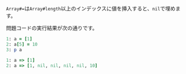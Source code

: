 `Array#=`は`Array#length`以上のインデックスに値を挿入すると、`nil`で埋めます。

問題コードの実行結果が次の通りです。

```ruby
1: a = [1]
2: a[5] = 10
3: p a

1: a => [1]
2: a => [1, nil, nil, nil, nil, 10]
```
